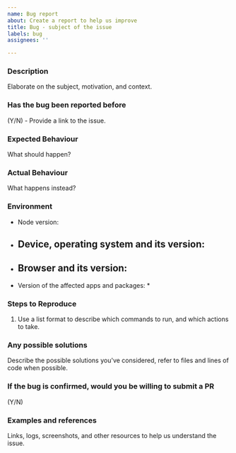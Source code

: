 ```yaml
---
name: Bug report
about: Create a report to help us improve
title: Bug - subject of the issue
labels: bug
assignees: ''

---
```


### Description
Elaborate on the subject, motivation, and context.

### Has the bug been reported before
(Y/N) - Provide a link to the issue.

### Expected Behaviour
What should happen?

### Actual Behaviour
What happens instead?

### Environment
* Node version:
* Device, operating system and its version:
  -
* Browser and its version:
  -
* Version of the affected apps and packages:
  *

### Steps to Reproduce
1. Use a list format to describe which commands to run, and which actions to take.

### Any possible solutions
Describe the possible solutions you've considered, refer to files and lines of code when possible.

### If the bug is confirmed, would you be willing to submit a PR
(Y/N)

### Examples and references
Links, logs, screenshots, and other resources to help us understand the issue.
